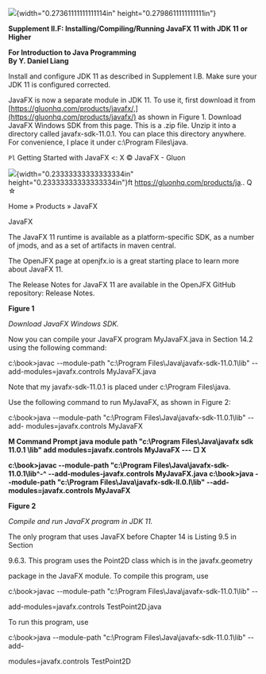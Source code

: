 ![](media/image1.jpeg){width="0.27361111111111114in"
height="0.2798611111111111in"}

**Supplement II.F: Installing/Compiling/Running JavaFX 11 with JDK 11 or
Higher**

**For Introduction to Java Programming\
By Y. Daniel Liang**

Install and configure JDK 11 as described in Supplement I.B. Make sure
your JDK 11 is configured corrected.

JavaFX is now a separate module in JDK 11. To use it, first download it
from
[https://gluonhq.com/products/javafx/,](https://gluonhq.com/products/javafx/)
as shown in Figure 1. Download JavaFX Windows SDK from this page. This
is a .zip file. Unzip it into a directory called javafx-sdk-11.0.1. You
can place this directory anywhere. For convenience, I place it under
c:\\Program Files\\java.

`Pl` Getting Started with JavaFX \<: X © JavaFX - Gluon

![](media/image2.jpeg){width="0.23333333333333334in"
height="0.23333333333333334in"}ft <https://gluonhq.com/products/ja>.. Q
☆

Home » Products » JavaFX

JavaFX

The JavaFX 11 runtime is available as a platform-specific SDK, as a
number of jmods, and as a set of artifacts in maven central.

The OpenJFX page at openjfx.io is a great starting place to learn more
about JavaFX 11.

The Release Notes for JavaFX 11 are available in the OpenJFX GitHub
repository: Release Notes.

**Figure 1**

*Download JavaFX Windows SDK.*

Now you can compile your JavaFX program MyJavaFX.java in Section 14.2
using the following command:

c:\\book\>javac \--module-path \"c:\\Program
Files\\Java\\javafx-sdk-11.0.1\\lib\" \-- add-modules=javafx.controls
MyJavaFX.java

Note that my javafx-sdk-11.0.1 is placed under c:\\Program Files\\java.

Use the following command to run MyJavaFX, as shown in Figure 2:

c:\\book\>java \--module-path \"c:\\Program
Files\\Java\\javafx-sdk-11.0.1\\lib\" \--add- modules=javafx.controls
MyJavaFX

**M Command Prompt java module path \"c:\\Program Files\\Java\\javafx
sdk 11.0.1 \\lib\" add modules=javafx.controls MyJavaFX --- □ X**

**c:\\book\>javac \--module-path "c:\\Program
Files\\Java\\javafx-sdk-11.0.1\\lib^-^ \--add-modules-javafx.controls
MyJavaFX.java c:\\book\>java \--module-path \"c:\\Program
Files\\Java\\javafx-sdk-ll.0.l\\lib\" \--add-modules=javafx.controls
MyJavaFX**

**Figure 2**

*Compile and run JavaFX program in JDK 11.*

The only program that uses JavaFX before Chapter 14 is Listing 9.5 in
Section

9.6.3. This program uses the Point2D class which is in the
javafx.geometry

package in the JavaFX module. To compile this program, use

c:\\book\>javac \--module-path \"c:\\Program
Files\\Java\\javafx-sdk-11.0.1\\lib\" \--

add-modules=javafx.controls TestPoint2D.java

To run this program, use

c:\\book\>java \--module-path \"c:\\Program
Files\\Java\\javafx-sdk-11.0.1\\lib\" \--add-

modules=javafx.controls TestPoint2D

